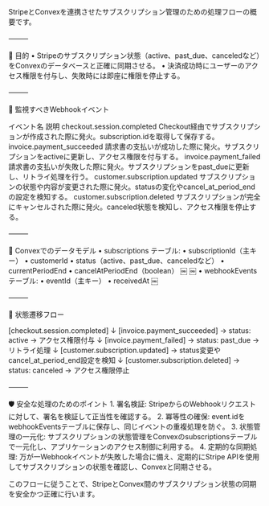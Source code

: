 StripeとConvexを連携させたサブスクリプション管理のための処理フローの概要です。

⸻

🎯 目的
	•	Stripeのサブスクリプション状態（active、past_due、canceledなど）をConvexのデータベースと正確に同期させる。
	•	決済成功時にユーザーのアクセス権限を付与し、失敗時には即座に権限を停止する。

⸻

🔔 監視すべきWebhookイベント

イベント名	説明
checkout.session.completed	Checkout経由でサブスクリプションが作成された際に発火。subscription.idを取得して保存する。
invoice.payment_succeeded	請求書の支払いが成功した際に発火。サブスクリプションをactiveに更新し、アクセス権限を付与する。
invoice.payment_failed	請求書の支払いが失敗した際に発火。サブスクリプションをpast_dueに更新し、リトライ処理を行う。
customer.subscription.updated	サブスクリプションの状態や内容が変更された際に発火。statusの変化やcancel_at_period_endの設定を検知する。
customer.subscription.deleted	サブスクリプションが完全にキャンセルされた際に発火。canceled状態を検知し、アクセス権限を停止する。


⸻

🧩 Convexでのデータモデル
	•	subscriptions テーブル:
	•	subscriptionId（主キー）
	•	customerId
	•	status（active、past_due、canceledなど）
	•	currentPeriodEnd
	•	cancelAtPeriodEnd（boolean） ￼ ￼
	•	webhookEvents テーブル:
	•	eventId（主キー）
	•	receivedAt ￼

⸻

🔄 状態遷移フロー

[checkout.session.completed]
          ↓
[invoice.payment_succeeded] → status: active → アクセス権限付与
          ↓
[invoice.payment_failed] → status: past_due → リトライ処理
          ↓
[customer.subscription.updated] → status変更やcancel_at_period_end設定を検知
          ↓
[customer.subscription.deleted] → status: canceled → アクセス権限停止


⸻

🛡️ 安全な処理のためのポイント
	1.	署名検証: StripeからのWebhookリクエストに対して、署名を検証して正当性を確認する。
	2.	冪等性の確保: event.idをwebhookEventsテーブルに保存し、同じイベントの重複処理を防ぐ。
	3.	状態管理の一元化: サブスクリプションの状態管理をConvexのsubscriptionsテーブルで一元化し、アプリケーションのアクセス制御に利用する。
	4.	定期的な同期処理: 万が一Webhookイベントが失敗した場合に備え、定期的にStripe APIを使用してサブスクリプションの状態を確認し、Convexと同期させる。

このフローに従うことで、StripeとConvex間のサブスクリプション状態の同期を安全かつ正確に行います。